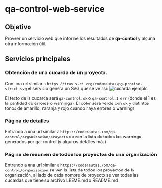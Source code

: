 # qa-control-web-service

## Objetivo

Proveer un servicio web que informe los resultados de **qa-control** y alguna otra información útil.

## Servicios principales

### Obtención de una cucarda de un proyecto. 

Con una url similar a `https://travis-ci.org/codenautas/pg-promise-strict.svg` 
el servicio genera un SVG que se ve así: ![cucarda ejemplo](https://travis-ci.org/codenautas/pg-promise-strict.svg).

El texto de la cucarda será `qa-control:ok` o `qa-control:1 err` (donde el 1 es la cantidad de errores o warnings). 
El color será verde con `ok` y distintos tonos de amarillo, naranja y rojo cuando haya errores o warnings

### Página de detalles

Entrando a una url similar a `https://codenautas.com/qa-control/organizacion/proyecto` 
se ven la lista de todos los warnings generados por qa-control (y algunos detalles más)

### Página de resumen de todos los proyectos de una organización

Entrando a una url similar a `https://codenautas.com/qa-control/organizacion` 
se ven la lista de todos los proyectos de la organización, 
al lado de cada nombre de proyecto se ven todas las cucardas que tiene su archivo LEEME.md o README.md




